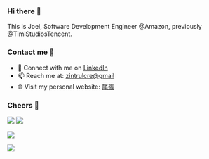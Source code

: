 ### Hi there 👋

This is Joel, Software Development Engineer @Amazon, previously @TimiStudiosTencent.


### Contact me 📧

- 💼 Connect with me on [LinkedIn](https://www.linkedin.com/in/zhengyu-chen-19065a164/)
- 📫 Reach me at: [zintrulcre@gmail](mailto:zintrulcre@gmail)
- 🌐 Visit my personal website: [尾張](https://zintrulcre.vip/)

### Cheers 🍻

![](https://img.shields.io/github/stars/zintrulcre?affiliations=OWNER%2CCOLLABORATOR) ![](https://img.shields.io/github/followers/zintrulcre)

![](https://github-readme-stats.vercel.app/api?username=ZintrulCre&theme=blueberry)

<!-- ![](https://github-readme-stats.vercel.app/api/top-langs/?username=zintrulcre&theme=blueberry&show_icons=true) -->

<a href="https://psnprofiles.com/zintrulcre21"><img src="https://card.psnprofiles.com/1/zintrulcre21.png" border="0"></a>
